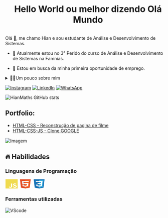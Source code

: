 <!--título-->
<div id="user-content-toc">
  <ul align="center">
    <summary><h1 style="display: inline-block">Hello World ou melhor dizendo Olá Mundo</h1></summary>
</div>

<!-- Presentation -->
<p>
  Olá 👋, me chamo Hian e sou estudante de Análise e Desenvolvimento de Sistemas.

  - 🌱 Atualmente estou no 3° Perido do curso de Análise e Desenvolvimento de Sistemas na Famnias.

  - 🔭 Estou em busca da minha primeira oportunidade de emprego.
</p>

<!-- Dropdown -->
<details>
  <summary>👨‍💻Um pouco sobre mim</summary>

  - 💬 Tenho 21 anos, e sou apaixonado por resolver problemas por meio da tecnologia. Busco constantemente aprender e aplicar conceitos inovadores para contribuir para um mundo mais eficiente e conectado.

  - ⚡ Gosto de ler mangas e quadrinhos variados, sempre que posso estudo novas linguagens de programação e novos meios a serem implementados em meus projetos. \o/
</details>

<!-- Links -->
[![Instagram](https://img.shields.io/badge/Instagram-E4405F?style=for-the-badge&logo=instagram&logoColor=white)](https://instagram.com/hian_maths?igshid=YTQwZjQ0NmI0OA==)
[![LinkedIn](https://img.shields.io/badge/LinkedIn-0077B5?style=for-the-badge&logo=linkedin&logoColor=white)](https://www.linkedin.com/in/hian-matheus/)
[![WhatsApp](	https://img.shields.io/badge/WhatsApp-25D366?style=for-the-badge&logo=whatsapp&logoColor=white)](https://api.whatsapp.com/send?phone=5532998284255&text=Ol%C3%A1%20Hian)

<!-- GithubStats -->
![HianMaths GitHub stats](https://github-readme-stats.vercel.app/api?username=HianMaths&show_icons=true&theme=gotham)

<!-- Portfolio -->
## Portfolio:
- [HTML-CSS - Reconstrução de pagina de filme](https://github.com/HianMaths/FILME-RESGATE-RECONSTRUCAO-PAPGINA)
- [HTML-CSS-JS - Clone GOOGLE](https://github.com/HianMaths/Clone-GOOGLE)

<!-- GIF -->
<p align="left">
  <img align="center" src="https://github.com/VariableBee/VariableBee/assets/77739311/4e9f41af-6b57-49a7-b15a-74322e96b4d7" alt="Imagem">
</p>

## 🔥 Habilidades
<!-- Skills: Programming Languages -->
  <div style="flex-basis: 48%;">
    <h3>Linguagens de Programação</h3>
    <img align="center" alt="Js" height="30" width="40" src="https://raw.githubusercontent.com/devicons/devicon/master/icons/javascript/javascript-plain.svg">
    <img align="center" alt="HTML" height="30" width="40" src="https://raw.githubusercontent.com/devicons/devicon/master/icons/html5/html5-original.svg">
    <img align="center" alt="CSS" height="30" width="40" src="https://raw.githubusercontent.com/devicons/devicon/master/icons/css3/css3-original.svg">
  </div>
  
  <!-- Skills: Tools & Frameworks -->
  <div style="flex-basis: 48%;">
    <h3>Ferramentas utilizadas</h3>
    <img align="center" alt="VScode" height="30" width="40" src="https://cdn.jsdelivr.net/gh/devicons/devicon/icons/vscode/vscode-original.svg">
  </div>
